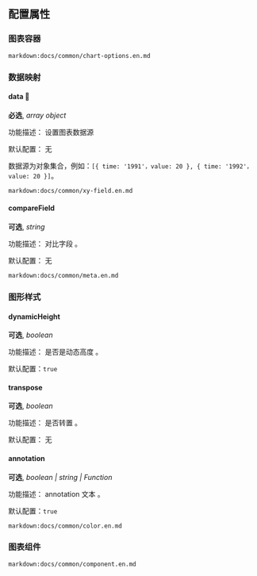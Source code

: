 ## 配置属性

### 图表容器

`markdown:docs/common/chart-options.en.md`

### 数据映射

#### data 📌

**必选**, _array object_

功能描述： 设置图表数据源

默认配置： 无

数据源为对象集合，例如：`[{ time: '1991'，value: 20 }, { time: '1992'，value: 20 }]`。

`markdown:docs/common/xy-field.en.md`

#### compareField

**可选**, _string_

功能描述： 对比字段 。

默认配置： 无

`markdown:docs/common/meta.en.md`

### 图形样式

#### dynamicHeight

**可选**, _boolean_

功能描述： 是否是动态高度 。

默认配置：`true`

#### transpose

**可选**, _boolean_

功能描述： 是否转置 。

默认配置： 无

#### annotation

**可选**, _boolean | string | Function_

功能描述： annotation 文本 。

默认配置：`true`

`markdown:docs/common/color.en.md`

### 图表组件

`markdown:docs/common/component.en.md`
